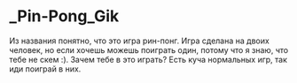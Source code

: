 # _Pin-Pong_Gik
Из названия понятно, что это игра рин-понг.
Игра сделана на двоих человек, но если хочешь можешь поиграть один, потому что я знаю, что тебе не скем :).
Зачем тебе в это играть? Есть куча нормальных игр, так иди поиграй в них.
